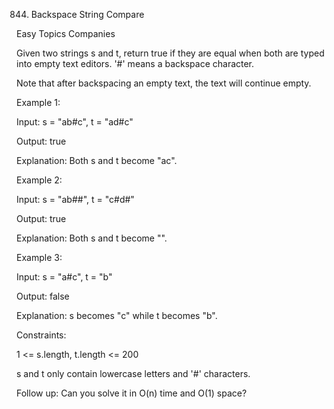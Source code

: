 844. Backspace String Compare

Easy Topics Companies

Given two strings s and t, return true if they are equal when both are typed into empty text editors. '#' means a backspace character.

Note that after backspacing an empty text, the text will continue empty.
 

Example 1:

Input: s = "ab#c", t = "ad#c"

Output: true

Explanation: Both s and t become "ac".

Example 2:

Input: s = "ab##", t = "c#d#"

Output: true

Explanation: Both s and t become "".

Example 3:

Input: s = "a#c", t = "b"

Output: false

Explanation: s becomes "c" while t becomes "b".
 

Constraints:

1 <= s.length, t.length <= 200

s and t only contain lowercase letters and '#' characters.

 
Follow up: Can you solve it in O(n) time and O(1) space?
